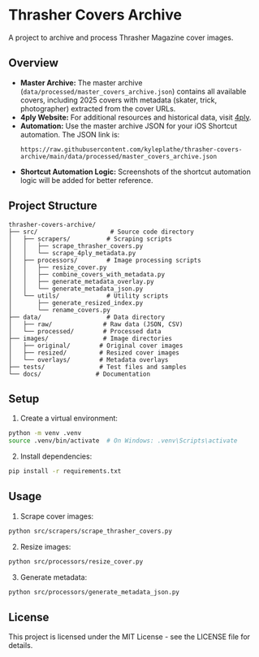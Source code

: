 # Thrasher Covers Archive

A project to archive and process Thrasher Magazine cover images.

## Overview

- **Master Archive:** The master archive (`data/processed/master_covers_archive.json`) contains all available covers, including 2025 covers with metadata (skater, trick, photographer) extracted from the cover URLs.
- **4ply Website:** For additional resources and historical data, visit [4ply](https://4plymagazine.com/).
- **Automation:** Use the master archive JSON for your iOS Shortcut automation. The JSON link is:
  ```
  https://raw.githubusercontent.com/kyleplathe/thrasher-covers-archive/main/data/processed/master_covers_archive.json
  ```
- **Shortcut Automation Logic:** Screenshots of the shortcut automation logic will be added for better reference.

## Project Structure

```
thrasher-covers-archive/
├── src/                    # Source code directory
│   ├── scrapers/          # Scraping scripts
│   │   ├── scrape_thrasher_covers.py
│   │   └── scrape_4ply_metadata.py
│   ├── processors/        # Image processing scripts
│   │   ├── resize_cover.py
│   │   ├── combine_covers_with_metadata.py
│   │   ├── generate_metadata_overlay.py
│   │   └── generate_metadata_json.py
│   └── utils/             # Utility scripts
│       ├── generate_resized_index.py
│       └── rename_covers.py
├── data/                  # Data directory
│   ├── raw/              # Raw data (JSON, CSV)
│   └── processed/        # Processed data
├── images/               # Image directories
│   ├── original/        # Original cover images
│   ├── resized/         # Resized cover images
│   └── overlays/        # Metadata overlays
├── tests/               # Test files and samples
└── docs/               # Documentation
```

## Setup

1. Create a virtual environment:
```bash
python -m venv .venv
source .venv/bin/activate  # On Windows: .venv\Scripts\activate
```

2. Install dependencies:
```bash
pip install -r requirements.txt
```

## Usage

1. Scrape cover images:
```bash
python src/scrapers/scrape_thrasher_covers.py
```

2. Resize images:
```bash
python src/processors/resize_cover.py
```

3. Generate metadata:
```bash
python src/processors/generate_metadata_json.py
```

## License

This project is licensed under the MIT License - see the LICENSE file for details. 